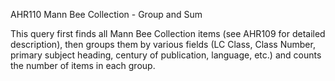 AHR110
Mann Bee Collection - Group and Sum

This query first finds all Mann Bee Collection items (see AHR109 for detailed description), then groups them by various fields (LC Class, Class Number, primary subject heading, century of publication, language, etc.) and counts the number of items in each group.
